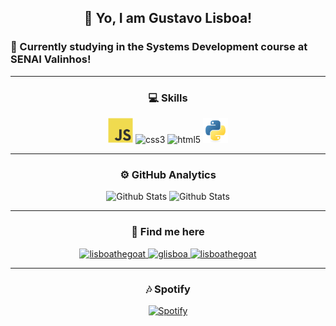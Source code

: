 <p align="center">
  <h2  align="center"> 👋 Yo, I am Gustavo Lisboa!</h2>
  <h3> 🚀 Currently studying in the Systems Development course at SENAI Valinhos!</h3>
</p>


---

<h3 align="center">💻 Skills</h3>
<p align="center">
  <img src="https://raw.githubusercontent.com/devicons/devicon/master/icons/javascript/javascript-original.svg" alt="javascript" width="40" height="40"/>
  <img src="https://cdn.jsdelivr.net/gh/devicons/devicon@latest/icons/css3/css3-original.svg" alt="css3" width="40" height="40" />
  <img src="https://cdn.jsdelivr.net/gh/devicons/devicon@latest/icons/html5/html5-original.svg" alt="html5" width="40" height="40" />
  <img src="https://raw.githubusercontent.com/devicons/devicon/master/icons/python/python-original.svg" alt="python" width="40" height="40"/>
</p>

---
<h3 align="center" >⚙️ GitHub Analytics</h3>
<p align="center">
  <img src="https://github-readme-stats.vercel.app/api?username=lisboathecoder&theme=dark&show_icons=true&hide_border=true&count_private=true" alt="Github Stats" />
  <img src="https://github-readme-stats.hackclub.dev/api/wakatime?username=9799&api_domain=hackatime.hackclub.com&&custom_title=Hackatime+Stats&layout=compact&cache_seconds=0&langs_count=8&theme=dark" alt="Github Stats" />
</p>

---

<h3 align="center">📲 Find me here</h3>
<p align="center">
  <a href="https://twitter.com/lisboathegoat" target="_blank">
    <img src="https://raw.githubusercontent.com/rahuldkjain/github-profile-readme-generator/master/src/images/icons/Social/twitter.svg" alt="lisboathegoat" height="30" width="40" />
  </a>
  <a href="https://linkedin.com/in/glisboa" target="_blank">
    <img src="https://raw.githubusercontent.com/rahuldkjain/github-profile-readme-generator/master/src/images/icons/Social/linked-in-alt.svg" alt="glisboa" height="30" width="40" />
  </a>
  <a href="https://instagram.com/lisboathegoat" target="_blank">
    <img src="https://raw.githubusercontent.com/rahuldkjain/github-profile-readme-generator/master/src/images/icons/Social/instagram.svg" alt="lisboathegoat" height="30" width="40" />
  </a>
</p>

---
 <h3 align="center">🎶 Spotify</h3>
<p align="center">
  <a href="https://spotify-github-profile.kittinanx.com/" target="_blank">
    <img src="https://spotify-github-profile.kittinanx.com/api/view?uid=31xx2gzqtyqlw7zlu2p3t6u255dq&cover_image=true&theme=compact&show_offline=false&background_color=000000&interchange=true" alt="Spotify" />
  </a>
</p>



